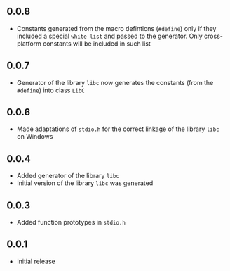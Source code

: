 ## 0.0.8

- Constants generated from the macro defintions (`#define`) only if they included a special `white list` and passed to the generator. Only cross-platform constants will be included in such list 

## 0.0.7

- Generator of the library `libc` now generates the constants (from the `#define`) into class `LibC`

## 0.0.6

- Made adaptations of `stdio.h` for the correct linkage of the library `libc` on Windows

## 0.0.4

- Added generator of the library `libc` 
- Initial version of the library `libc` was generated

## 0.0.3

- Added function prototypes in `stdio.h`

## 0.0.1

- Initial release

